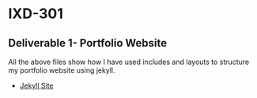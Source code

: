 # IXD-301

## Deliverable 1- Portfolio Website

All the above files show how I have used includes and layouts to structure my portfolio website using jekyll. 

- [Jekyll Site](http://martinemcgrath.github.io/portfolio/index.html) 
